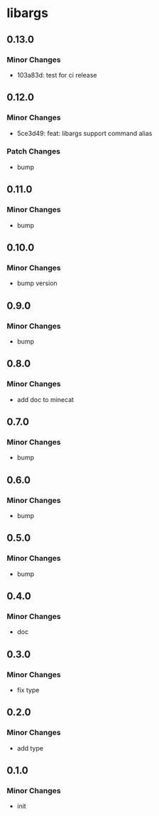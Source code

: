 # libargs

## 0.13.0

### Minor Changes

- 103a83d: test for ci release

## 0.12.0

### Minor Changes

- 5ce3d49: feat: libargs support command alias

### Patch Changes

- bump

## 0.11.0

### Minor Changes

- bump

## 0.10.0

### Minor Changes

- bump version

## 0.9.0

### Minor Changes

- bump

## 0.8.0

### Minor Changes

- add doc to minecat

## 0.7.0

### Minor Changes

- bump

## 0.6.0

### Minor Changes

- bump

## 0.5.0

### Minor Changes

- bump

## 0.4.0

### Minor Changes

- doc

## 0.3.0

### Minor Changes

- fix type

## 0.2.0

### Minor Changes

- add type

## 0.1.0

### Minor Changes

- init
